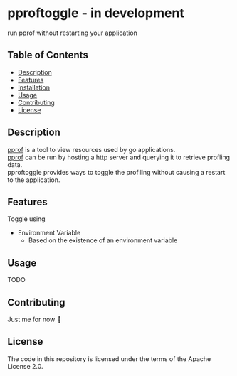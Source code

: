 # pproftoggle - in development
run pprof without restarting your application

## Table of Contents

- [Description](#description)
- [Features](#features)
- [Installation](#installation)
- [Usage](#usage)
- [Contributing](#contributing)
- [License](#license)

## Description

[pprof](https://github.com/google/pprof) is a tool to view resources used by go applications. <br>
[pprof](https://github.com/google/pprof) can be run by hosting a http server and querying it to retrieve profling data. <br>
pproftoggle provides ways to toggle the profiling without causing a restart to the application. <br>

## Features

Toggle using
- Environment Variable
    - Based on the existence of an environment variable

## Usage

TODO

## Contributing

Just me for now 🙂

## License

The code in this repository is licensed under the terms of the Apache License 2.0.
